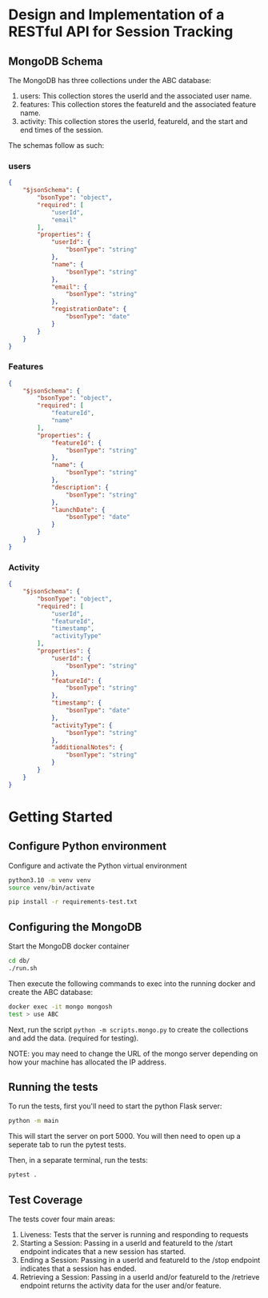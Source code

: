 # Design and Implementation of a RESTful API for Session Tracking

## MongoDB Schema
The MongoDB has three collections under the ABC database:
1. users: This collection stores the userId and the associated user name.
2. features: This collection stores the featureId and the associated feature name.
3. activity: This collection stores the userId, featureId, and the start and end times of the session.

The schemas follow as such:

### users
```json
{
    "$jsonSchema": {
        "bsonType": "object",
        "required": [
            "userId",
            "email"
        ],
        "properties": {
            "userId": {
                "bsonType": "string"
            },
            "name": {
                "bsonType": "string"
            },
            "email": {
                "bsonType": "string"
            },
            "registrationDate": {
                "bsonType": "date"
            }
        }
    }
}
```

### Features
```json
{
    "$jsonSchema": {
        "bsonType": "object",
        "required": [
            "featureId",
            "name"
        ],
        "properties": {
            "featureId": {
                "bsonType": "string"
            },
            "name": {
                "bsonType": "string"
            },
            "description": {
                "bsonType": "string"
            },
            "launchDate": {
                "bsonType": "date"
            }
        }
    }
}
```

### Activity
```json
{
    "$jsonSchema": {
        "bsonType": "object",
        "required": [
            "userId",
            "featureId",
            "timestamp",
            "activityType"
        ],
        "properties": {
            "userId": {
                "bsonType": "string"
            },
            "featureId": {
                "bsonType": "string"
            },
            "timestamp": {
                "bsonType": "date"
            },
            "activityType": {
                "bsonType": "string"
            },
            "additionalNotes": {
                "bsonType": "string"
            }
        }
    }
}
```

# Getting Started

## Configure Python environment
Configure and activate the Python virtual environment

```bash
python3.10 -m venv venv
source venv/bin/activate

pip install -r requirements-test.txt
```

## Configuring the MongoDB
Start the MongoDB docker container

```bash
cd db/
./run.sh
```

Then execute the following commands to exec into the running docker and create the ABC database:

```bash
docker exec -it mongo mongosh
test > use ABC
```

Next, run the script `python -m scripts.mongo.py` to create the collections and add the data.  (required for testing).

NOTE: you may need to change the URL of the mongo server depending on how your machine has allocated the IP address.

## Running the tests
To run the tests, first you'll need to start the python Flask server:

```bash
python -m main
```

This will start the server on port 5000.  You will then need to open up a seperate tab to run the pytest tests.

Then, in a separate terminal, run the tests:

```bash
pytest .
```

## Test Coverage
The tests cover four main areas:
1. Liveness: Tests that the server is running and responding to requests
2. Starting a Session: Passing in a userId and featureId to the /start endpoint indicates that a new session has started.
3. Ending a Session: Passing in a userId and featureId to the /stop endpoint indicates that a session has ended.
4. Retrieving a Session: Passing in a userId and/or featureId to the /retrieve endpoint returns the activity data for the user and/or feature.



